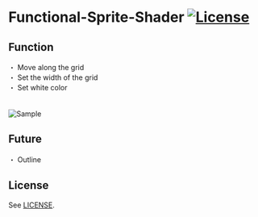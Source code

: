 # Functional-Sprite-Shader [![License](https://img.shields.io/badge/license-MIT-lightgrey.svg?style=flat)](http://mit-license.org)

## Function
・ Move along the grid <br>
・ Set the width of the grid <br>
・ Set white color <br>
<br>
<br>
![Sample](https://78.media.tumblr.com/ef979c305f9ca2c94b3c8e5d5ec2c7f8/tumblr_p4bpwdirt11u4382eo1_1280.gif "Sample") <br>


## Future
・ Outline

## License

See [LICENSE](/LICENSE).
